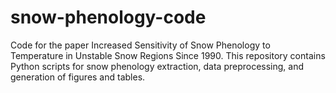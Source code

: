 # snow-phenology-code
Code for the paper Increased Sensitivity of Snow Phenology to Temperature in Unstable Snow Regions Since 1990. This repository contains Python scripts for snow phenology extraction, data preprocessing, and generation of figures and tables.
